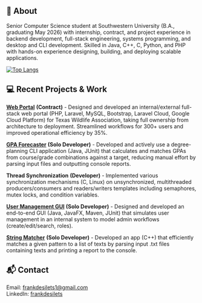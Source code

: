 ## 👋 About

Senior Computer Science student at Southwestern University (B.A., graduating May 2026) with internship, contract, and project experience in backend development, full-stack engineering, systems programming, and desktop and CLI development. Skilled in Java, C++, C, Python, and PHP with hands-on experience designing, building, and deploying scalable applications.

[![Top Langs](https://github-readme-stats.vercel.app/api/top-langs/?username=frankrdesilets&hide_progress=true&theme=THEME_NAME)](https://github.com/anuraghazra/github-readme-stats)

## 💻 Recent Projects & Work 

[**Web Portal**](https://github.com/frankrdesilets/wildlife-connects) **(Contract)** - Designed and developed an internal/external full-stack web portal (PHP, Laravel, MySQL, Bootstrap, Laravel Cloud, Google Cloud Platform) for Texas Wildlife Association, taking full ownership from architecture to deployment. Streamlined workflows for 300+ users and improved operational efficiency by 35%.

[**GPA Forecaster**](https://github.com/frankrdesilets/gpa-forecaster) **(Solo Developer)** - Developed and actively use a degree-planning CLI application (Java, JUnit) that calculates and matches GPAs from course/grade combinations against a target, reducing manual effort by parsing input files and outputting console reports.

**Thread Synchronization** **(Developer)** - Implemented various synchronization mechanisms (C, Linux) on unsynchronized, multithreaded producers/consumers and readers/writers templates including semaphores, mutex locks, and condition variables.

[**User Management GUI**](https://github.com/frankrdesilets/user-management-gui) **(Solo Developer)** - Designed and developed an end-to-end GUI (Java, JavaFX, Maven, JUnit) that simulates user management in an internal system to model admin workflows (create/edit/search, roles).

[**String Matcher**](https://github.com/frankrdesilets/string-matcher) **(Solo Developer)** - Developed an app (C++) that efficiently matches a given pattern to a list of texts by parsing input .txt files containing texts and printing a report to the console.

## 📬 Contact

Email: frankdesilets1@gmail.com </br>
LinkedIn: [frankdesilets](https://www.linkedin.com/in/frankdesilets/)

